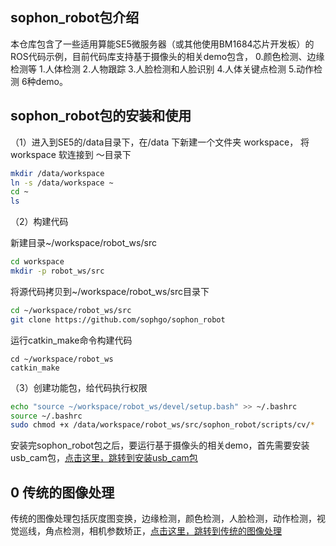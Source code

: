 ## sophon_robot包介绍
本仓库包含了一些适用算能SE5微服务器（或其他使用BM1684芯片开发板）的ROS代码示例，目前代码库支持基于摄像头的相关demo包含， 
0.颜色检测、边缘检测等 1.人体检测 2.人物跟踪 3.人脸检测和人脸识别 4.人体关键点检测 5.动作检测 6种demo。

## sophon_robot包的安装和使用

（1）进入到SE5的/data目录下，在/data 下新建一个文件夹 workspace， 将workspace 软连接到 ～目录下

```bash
mkdir /data/workspace
ln -s /data/workspace ~
cd ~
ls
```

（2）构建代码

新建目录~/workspace/robot_ws/src

```bash
cd workspace
mkdir -p robot_ws/src
```

将源代码拷贝到~/workspace/robot_ws/src目录下

```bash
cd ~/workspace/robot_ws/src
git clone https://github.com/sophgo/sophon_robot
```


运行catkin_make命令构建代码

```
cd ~/workspace/robot_ws
catkin_make
```

（3）创建功能包，给代码执行权限

```bash
echo "source ~/workspace/robot_ws/devel/setup.bash" >> ~/.bashrc
source ~/.bashrc
sudo chmod +x /data/workspace/robot_ws/src/sophon_robot/scripts/cv/*
```
安装完sophon_robot包之后，要运行基于摄像头的相关demo，首先需要安装usb_cam包，[点击这里，跳转到安装usb_cam包](https://github.com/sophgo/sophon_robot/tree/main/scripts/cv#readme)

## 0 传统的图像处理
传统的图像处理包括灰度图变换，边缘检测，颜色检测，人脸检测，动作检测，视觉巡线，角点检测，相机参数矫正，[点击这里，跳转到传统的图像处理](https://github.com/sophgo/sophon_robot/tree/main/scripts/cv/1_opencv_basic#readme)
